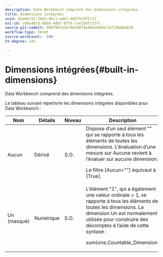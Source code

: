 ```yaml
---
description: Data Workbench comprend des dimensions intégrées.
title: Dimensions intégrées
uuid: 0aabbc52-266d-46c1-a4b3-dd575c0f2c72
exl-id: c08a487d-60b8-4db7-8776-7ae1b9f1f27c
source-git-commit: d9df90242ef96188f4e4b5e6d04cfef196b0a628
workflow-type: tm+mt
source-wordcount: '100'
ht-degree: 14%

---
```


# Dimensions intégrées{#built-in-dimensions}

Data Workbench comprend des dimensions intégrées.

Le tableau suivant répertorie les dimensions intégrées disponibles pour Data Workbench :

<table id="table_40796088B3484F98889859C59D525AD7"> 
 <thead> 
  <tr> 
   <th colname="col1" class="entry"> Nom </th> 
   <th colname="col2" class="entry"> Détails </th> 
   <th colname="col3" class="entry"> Niveau </th> 
   <th colname="col4" class="entry"> Description </th> 
  </tr> 
 </thead>
 <tbody> 
  <tr> 
   <td colname="col1"> Aucun </td> 
   <td colname="col2"> Dérivé </td> 
   <td colname="col3"> S.O. </td> 
   <td colname="col4">Dispose d’un seul élément "" qui se rapporte à tous les éléments de toutes les dimensions. L’évaluation d’une mesure sur Aucune revient à l’évaluer sur aucune dimension. <p>Le <span class="filepath"> filtre [Aucun=""]</span> équivaut à <span class="filepath"> [True]</span>. </p></td> 
  </tr> 
  <tr> 
   <td colname="col1"> Un (masqué) </td> 
   <td colname="col2"> Numérique </td> 
   <td colname="col3"> S.O. </td> 
   <td colname="col4">L’élément "1", qui a également une valeur ordinale <span class="filepath"> = 1</span>, se rapporte à tous les éléments de toutes les dimensions. La dimension Un est normalement utilisée pour construire des décomptes à l’aide de cette syntaxe : <p><span class="filepath"> sum(one,Countable_Dimension)</span></p></td> 
  </tr> 
 </tbody> 
</table>
